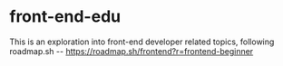 # front-end-edu
This is an exploration into front-end developer related topics, following roadmap.sh -- https://roadmap.sh/frontend?r=frontend-beginner
